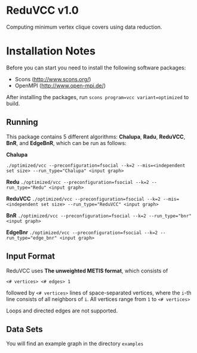 ReduVCC v1.0
=====

Computing minimum vertex clique covers using data reduction.

Installation Notes
=====

Before you can start you need to install the following software packages:

- Scons (http://www.scons.org/)
- OpenMPI (http://www.open-mpi.de/) 

After installing the packages, run `scons program=vcc variant=optimized` to build.

## Running

This package contains 5 different algorithms: **Chalupa**, **Radu**, **ReduVCC**, **BnR**, and **EdgeBnR**, which can be run as follows:

**Chalupa**

`./optimized/vcc --preconfiguration=fsocial --k=2 --mis=<independent set size> --run_type="Chalupa" <input graph>`

**Redu**
`./optimized/vcc --preconfiguration=fsocial --k=2 --run_type="Redu" <input graph>`

**ReduVCC**
`./optimized/vcc --preconfiguration=fsocial --k=2 --mis=<independent set size> --run_type="ReduVCC" <input graph>`

**BnR**
`./optimized/vcc --preconfiguration=fsocial --k=2 --run_type="bnr" <input graph>`

**EdgeBnr**
`./optimized/vcc --preconfiguration=fsocial --k=2 --run_type="edge_bnr" <input graph>`

## Input Format

ReduVCC uses **The unweighted METIS format**, which consists of

   `<# vertices> <# edges> 1`

   followed by `<# vertices>` lines of space-separated vertices,  where the `i`-th line consists of 
   all neighbors of `i`. All vertices range from `1` to `<# vertices>`

Loops and directed edges are not supported.

## Data Sets

You will find an example graph in the directory `examples`

